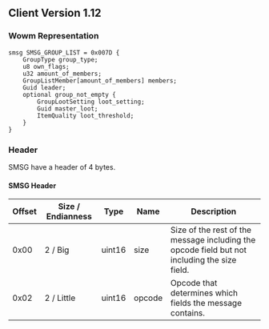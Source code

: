 ## Client Version 1.12

### Wowm Representation
```rust,ignore
smsg SMSG_GROUP_LIST = 0x007D {
    GroupType group_type;    
    u8 own_flags;    
    u32 amount_of_members;    
    GroupListMember[amount_of_members] members;    
    Guid leader;    
    optional group_not_empty {    
        GroupLootSetting loot_setting;        
        Guid master_loot;        
        ItemQuality loot_threshold;        
    }    
}

```
### Header
SMSG have a header of 4 bytes.

#### SMSG Header
| Offset | Size / Endianness | Type   | Name   | Description |
| ------ | ----------------- | ------ | ------ | ----------- |
| 0x00   | 2 / Big           | uint16 | size   | Size of the rest of the message including the opcode field but not including the size field.|
| 0x02   | 2 / Little        | uint16 | opcode | Opcode that determines which fields the message contains.|
